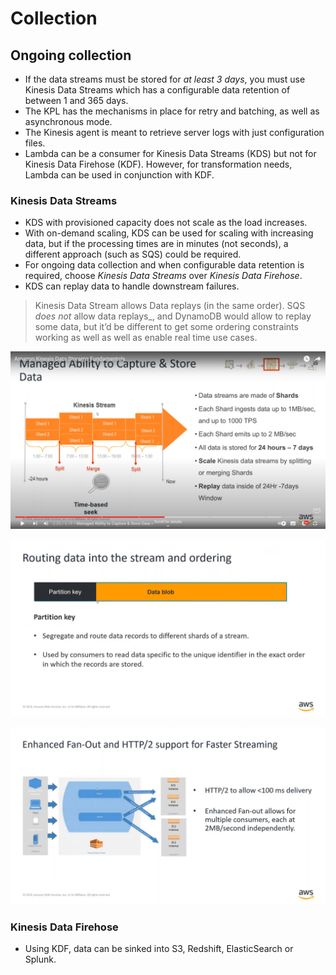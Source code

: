# Collection

## Ongoing collection

- If the data streams must be stored for _at least 3 days_, you must use Kinesis Data Streams which has a configurable data retention of between 1 and 365 days.
- The KPL has the mechanisms in place for retry and batching, as well as asynchronous mode. 
- The Kinesis agent is meant to retrieve server logs with just configuration files.
- Lambda can be a consumer for Kinesis Data Streams (KDS) but not for Kinesis Data Firehose (KDF). However, for transformation needs, Lambda can be used in conjunction with KDF.

### Kinesis Data Streams

- KDS with provisioned capacity does not scale as the load increases. 
- With on-demand scaling, KDS can be used for scaling with increasing data, but if the processing times are in minutes (not seconds), a different approach (such as SQS) could be required.
- For ongoing data collection and when configurable data retention is required, choose _Kinesis Data Streams_ over _Kinesis Data Firehose_.
- KDS can replay data to handle downstream failures.

> Kinesis Data Stream allows Data replays (in the same order). SQS _does not_ allow data replays_, and DynamoDB would allow to replay some data, but it’d be different to get some ordering constraints working as well as well as enable real time use cases.

![Kinesis Shards Overview](../images/kinesis-shards-overview.png)

![Kinesis Data Routing](../images/kinesis-data-routing.png)

![Kinesis Enhanced Fanout](../images/kinesis-enhanced-fanout.png)

### Kinesis Data Firehose

- Using KDF, data can be sinked into S3, Redshift, ElasticSearch or Splunk.
